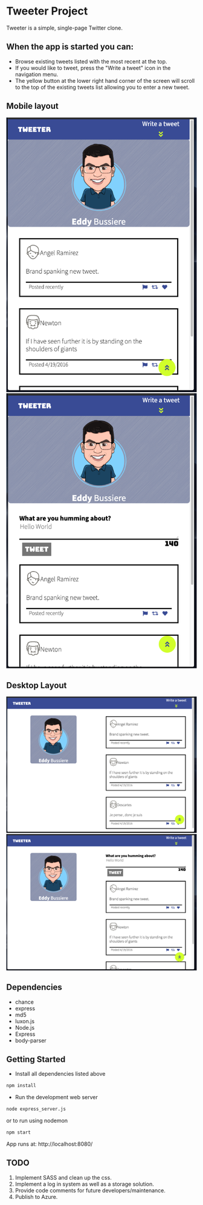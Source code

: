# Tweeter Project

Tweeter is a simple, single-page Twitter clone.

## When the app is started you can:

- Browse existing tweets listed with the most recent at the top.
- If you would like to tweet, press the "Write a tweet" icon in the navigation menu.
- The yellow button at the lower right hand corner of the screen will scroll to the top of the existing tweets list allowing you to enter a new tweet.

## Mobile layout
![enter image description here](./docs/twt-01.png)
![enter image description here](./docs/twt-02.png)

## Desktop Layout
![enter image description here](./docs/twt-03.png)
![enter image description here](./docs/twt-04.png)

## Dependencies

- chance
- express
- md5
- luxon.js
- Node.js
- Express
- body-parser

## Getting Started

- Install all dependencies listed above
```bash
npm install
```
- Run the development web server 
```bash
node express_server.js
```
or to run using nodemon
```bash
npm start
```
App runs at: http://localhost:8080/

## TODO

1. Implement SASS and clean up the css.
2. Implement a log in system as well as a storage solution.
3. Provide code comments for future developers/maintenance. 
4. Publish to Azure.












